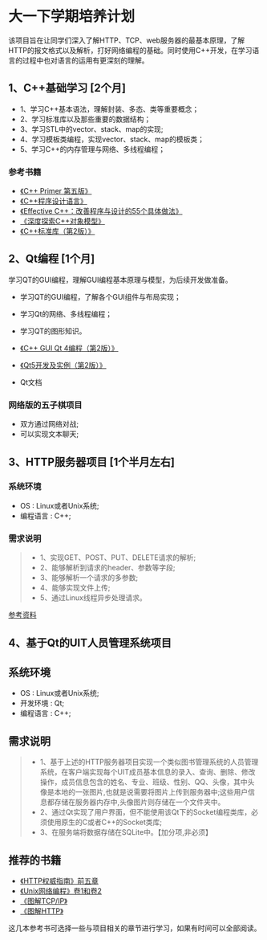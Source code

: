 # 大一下学期培养计划

该项目旨在让同学们深入了解HTTP、TCP、web服务器的最基本原理，了解HTTP的报文格式以及解析，打好网络编程的基础。同时使用C++开发，在学习语言的过程中也对语言的运用有更深刻的理解。

## 1、C++基础学习    [2个月]


* 1、学习C++基本语法，理解封装、多态、类等重要概念；
* 2、学习标准库以及那些重要的数据结构；
* 3、学习STL中的vector、stack、map的实现;
* 4、学习模板类编程，实现vector、stack、map的模板类；
* 5、学习C++的内存管理与网络、多线程编程；

### 参考书籍

* [《C++ Primer 第五版》](http://item.jd.com/11306138.html)
* [《C++程序设计语言》](http://item.jd.com/10060028.html)
* [《Effective C++：改善程序与设计的55个具体做法》](http://item.jd.com/10393318.html)
* [《深度探索C++对象模型》](http://item.jd.com/10909788.html)
* [《C++标准库（第2版）》](http://item.jd.com/11706352.html)

## 2、Qt编程   [1个月]

学习QT的GUI编程，理解GUI编程基本原理与模型，为后续开发做准备。

* 学习QT的GUI编程，了解各个GUI组件与布局实现；
* 学习Qt的网络、多线程编程；
* 学习QT的图形知识。

* [《C++ GUI Qt 4编程（第2版）》](http://item.jd.com/11255420.html)
* [《Qt5开发及实例（第2版）》](http://item.jd.com/11701917.html)
* Qt文档

### 网络版的五子棋项目  

* 双方通过网络对战;
* 可以实现文本聊天;


## 3、HTTP服务器项目 [1个半月左右]

### 系统环境

* OS : Linux或者Unix系统;
* 编程语言 : C++;

### 需求说明

> * 1、实现GET、POST、PUT、DELETE请求的解析;
> * 2、能够解析到请求的header、参数等字段;
> * 3、能够解析一个请求的多参数;
> * 4、能够实现文件上传;
> * 5、通过Linux线程异步处理请求。

[参考资料](http://www.maiziedu.com/course/qrsqd/479-6171/)


## 4、基于Qt的UIT人员管理系统项目

## 系统环境

* OS : Linux或者Unix系统;
* 开发环境 : Qt;
* 编程语言 : C++;

## 需求说明

> * 1、基于上述的HTTP服务器项目实现一个类似图书管理系统的人员管理系统，在客户端实现每个UIT成员基本信息的录入、查询、删除、修改操作，成员信息包含的姓名、专业、班级、性别、QQ、头像，其中头像是本地的一张图片,也就是说需要将图片上传到服务器中;这些用户信息都存储在服务器内存中,头像图片则存储在一个文件夹中。
> * 2、通过Qt实现了用户界面，但不能使用该Qt下的Socket编程类库，必须使用原生的C或者C++的Socket类库;
> * 3、在服务端将数据存储在SQLite中。【加分项,非必须】

## 推荐的书籍

* [《HTTP权威指南》前五章](http://item.jd.com/11056556.html)
* [《Unix网络编程》卷1和卷2](http://item.jd.com/1617646560.html)
* [《图解TCP/IP》](http://item.jd.com/11253710.html)
* [《图解HTTP》](http://item.jd.com/11449491.html)

这几本参考书可选择一些与项目相关的章节进行学习，如果有时间可以全部阅读。
